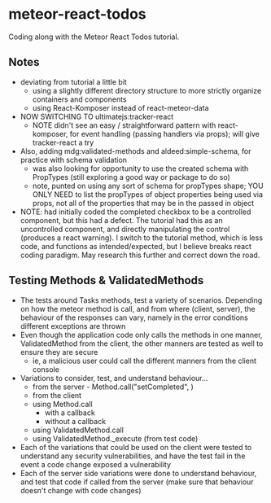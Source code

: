 # meteor-react-todos
Coding along with the Meteor React Todos tutorial.

## Notes
* deviating from tutorial a little bit
    * using a slightly different directory structure to more strictly organize containers and components
    * using React-Komposer instead of react-meteor-data
* NOW SWITCHING TO ultimatejs:tracker-react
    * NOTE didn't see an easy / straightforward pattern with react-komposer, for event handling (passing handlers via props); will give tracker-react a try
* Also, adding mdg:validated-methods and aldeed:simple-schema, for practice with schema validation
    * was also looking for opportunity to use the created schema with PropTypes (still exploring a good way or package to do so)
    * note, punted on using any sort of schema for propTypes shape; YOU ONLY NEED to list the propTypes of object properties being used via props, not all of the properties that may be in the passed in object
* NOTE: had initially coded the completed checkbox to be a controlled component, but this had a defect. The tutorial had this as an uncontrolled component, and directly manipulating the control (produces a react warning). I switch to the tutorial method, which is less code, and functions as intended/expected, but I believe breaks react coding paradigm. May research this further and correct down the road.
    

## Testing Methods & ValidatedMethods
* The tests around Tasks methods, test a variety of scenarios. Depending on how the meteor method is call, and from where (client, server), the behaviour of the responses can vary, namely in the error conditions different exceptions are thrown
* Even though the application code only calls the methods in one manner, ValidatedMethod from the client, the other manners are tested as well to ensure they are secure
    * ie, a malicious user could call the different manners from the client console
* Variations to consider, test, and understand behaviour...
    * from the server - Method.call("setCompleted", )
    * from the client
    * using Method.call
        * with a callback
        * without a callback
    * using ValidatedMethod.call
    * using ValidatedMethod._execute (from test code)
* Each of the variations that could be used on the client were tested to understand any security vulnerabilities, and have the test fail in the event a code change exposed a vulnerability
* Each of the server side variations were done to understand behaviour, and test that code if called from the server (make sure that behaviour doesn't change with code changes)


